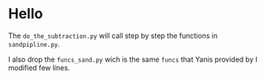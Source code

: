 # Hello

The `do_the_subtraction.py` will call step by step the functions in `sandpipline.py`.

I also drop the `funcs_sand.py` wich is the same `funcs` that Yanis provided by I modified few lines.
